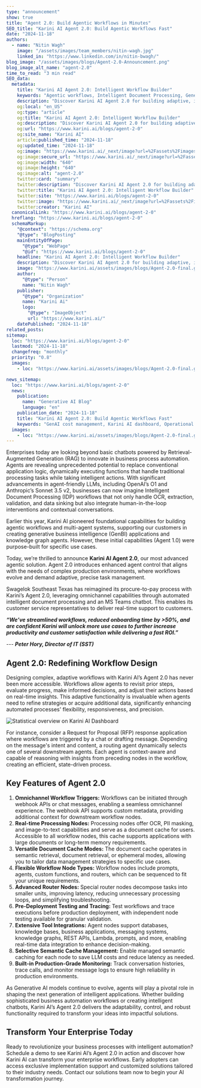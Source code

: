 ```yaml
---
type: "announcement"
show: true
title: "Agent 2.0: Build Agentic Workflows in Minutes"
SEO_title: "Karini AI Agent 2.0: Build Agentic Workflows Fast"
date: "2024-11-18"
authors:
  - name: "Nitin Wagh"
    image: "/assets/images/team_members/nitin-wagh.jpg"
    linked_in: "https://www.linkedin.com/in/nitin-bwagh/"
blog_image: "/assets/images/blogs/Agent-2.0-Announcement.png"
blog_image_alt_name: "agent-2.0"
time_to_read: "3 min read"
SEO_data:
  metadata:
    title: "Karini AI Agent 2.0: Intelligent Workflow Builder"
    keywords: "Agentic workflows, Intelligent Document Processing, Generative AI, Business process automation, Karini AI Agent 2.0"
    description: "Discover Karini AI Agent 2.0 for building adaptive, intelligent workflows. Streamline processes, reduce onboarding time, and increase productivity with advanced AI agents."
    og:local: "en_US"
    og:type: "article"
    og:title: "Karini AI Agent 2.0: Intelligent Workflow Builder"
    og:description: "Discover Karini AI Agent 2.0 for building adaptive, intelligent workflows. Streamline processes, reduce onboarding time, and increase productivity with advanced AI agents."
    og:url: "https://www.karini.ai/blogs/agent-2-0"
    og:site_name: "Karini AI"
    article:published_time: "2024-11-18"
    og:updated_time: "2024-11-18"
    og:image: "https://www.karini.ai/_next/image?url=%2Fassets%2Fimages%2Fblogs%2FGenAI_Visibility_with_Karini_AI.png&w=640&q=75"
    og:image:secure_url: "https://www.karini.ai/_next/image?url=%2Fassets%2Fimages%2Fblogs%2FGenAI_Visibility_with_Karini_AI.png&w=640&q=75"
    og:image:width: "640"
    og:image:height: "640"
    og:image:alt: "agent-2.0"
    twitter:card: "summary"
    twitter:description: "Discover Karini AI Agent 2.0 for building adaptive, intelligent workflows. Streamline processes, reduce onboarding time, and increase productivity with advanced AI agents."
    twitter:title: "Karini AI Agent 2.0: Intelligent Workflow Builder"
    twitter:site: "https://www.karini.ai/blogs/agent-2-0"
    twitter:image: "https://www.karini.ai/_next/image?url=%2Fassets%2Fimages%2Fblogs%2FGenAI_Visibility_with_Karini_AI.png&w=640&q=75"
    twitter:creator: "Karini AI"
  canonicalLink: "https://www.karini.ai/blogs/agent-2-0"
  hreflang: "https://www.karini.ai/blogs/agent-2-0"
  schemaMarkup:
    "@context": "https://schema.org"
    "@type": "BlogPosting"
    mainEntityOfPage:
      "@type": "WebPage"
      "@id": "https://www.karini.ai/blogs/agent-2-0"
    headline: "Karini AI Agent 2.0: Intelligent Workflow Builder"
    description: "Discover Karini AI Agent 2.0 for building adaptive, intelligent workflows. Streamline processes, reduce onboarding time, and increase productivity with advanced AI agents."
    image: "https://www.karini.ai/assets/images/blogs/Agent-2.0-final.gif"
    author:
      "@type": "Person"
      name: "Nitin Wagh"
    publisher:
      "@type": "Organization"
      name: "Karini Ai"
      logo:
        "@type": "ImageObject"
        url: "https://www.karini.ai/"
    datePublished: "2024-11-18"
related_posts:
sitemap:
  loc: "https://www.karini.ai/blogs/agent-2-0"
  lastmod: "2024-11-18"
  changefreq: "monthly"
  priority: "0.8"
  images:
    - loc: "https://www.karini.ai/assets/images/blogs/Agent-2.0-final.gif"

news_sitemap:
  loc: "https://www.karini.ai/blogs/agent-2-0"
  news:
    publication:
      name: "Generative AI Blog"
      language: "en"
    publication_date: "2024-11-18"
    title: "Karini AI Agent 2.0: Build Agentic Workflows Fast"
    keywords: "GenAI cost management, Karini AI dashboard, Operational transparency, LLM budget control, AI resource monitoring"
  images:
    - loc: "https://www.karini.ai/assets/images/blogs/Agent-2.0-final.gif"
---
```


Enterprises today are looking beyond basic chatbots powered by Retrieval-Augmented Generation (RAG) to innovate in business process automation. Agents are revealing unprecedented potential to replace conventional application logic, dynamically executing functions that handle traditional processing tasks while taking intelligent actions. With significant advancements in agent-friendly LLMs, including OpenAI’s O1 and Anthropic’s Sonnet 3.5 v2, businesses can now imagine Intelligent Document Processing (IDP) workflows that not only handle OCR, extraction, validation, and data sinking but also integrate human-in-the-loop interventions and contextual conversations.

Earlier this year, Karini AI pioneered foundational capabilities for building agentic workflows and multi-agent systems, supporting our customers in creating generative business intelligence (GenBI) applications and knowledge graph agents. However, these initial capabilities (Agent 1.0) were purpose-built for specific use cases.

Today, we’re thrilled to announce **Karini AI Agent 2.0**, our most advanced agentic solution. Agent 2.0 introduces enhanced agent control that aligns with the needs of complex production environments, where workflows evolve and demand adaptive, precise task management.

Swagelok Southeast Texas has reimagined its procure-to-pay process with Karini’s Agent 2.0, leveraging omnichannel capabilities through automated intelligent document processing and an MS Teams chatbot. This enables its customer service representatives to deliver real-time support to customers.

_**“We’ve streamlined workflows, reduced onboarding time by >50%, and are confident Karini will unlock more use cases to further increase productivity and customer satisfaction while delivering a fast ROI.”**_

--- _**Peter Hory, Director of IT (SST)**_

## Agent 2.0: Redefining Workflow Design

Designing complex, adaptive workflows with Karini AI’s Agent 2.0 has never been more accessible. Workflows allow agents to revisit prior steps, evaluate progress, make informed decisions, and adjust their actions based on real-time insights. This adaptive functionality is invaluable when agents need to refine strategies or acquire additional data, significantly enhancing automated processes' flexibility, responsiveness, and precision.

![Statistical overview on Karini AI Dashboard](/assets/images/blogs/Agent-2.0-final.gif)

For instance, consider a Request for Proposal (RFP) response application where workflows are triggered by a chat or drafting message. Depending on the message's intent and content, a routing agent dynamically selects one of several downstream agents. Each agent is context-aware and capable of reasoning with insights from preceding nodes in the workflow, creating an efficient, state-driven process.

## Key Features of Agent 2.0

1. **Omnichannel Workflow Triggers:** Workflows can be initiated through webhook APIs or chat messages, enabling a seamless omnichannel experience. The webhook API supports custom metadata, providing additional context for downstream workflow nodes.
2. **Real-time Processing Nodes:** Processing nodes offer OCR, PII masking, and image-to-text capabilities and serve as a document cache for users. Accessible to all workflow nodes, this cache supports applications with large documents or long-term memory requirements.
3. **Versatile Document Cache Modes:** The document cache operates in semantic retrieval, document retrieval, or ephemeral modes, allowing you to tailor data management strategies to specific use cases.
4. **Flexible Workflow Node Types:** Workflow nodes include prompts, agents, custom functions, and routers, which can be sequenced to fit your unique requirements.
5. **Advanced Router Nodes:** Special router nodes decompose tasks into smaller units, improving latency, reducing unnecessary processing loops, and simplifying troubleshooting.
6. **Pre-Deployment Testing and Tracing:** Test workflows and trace executions before production deployment, with independent node testing available for granular validation.
7. **Extensive Tool Integrations:** Agent nodes support databases, knowledge bases, business applications, messaging systems, knowledge graphs, REST APIs, Lambda, prompts, and more, enabling real-time data integration to enhance decision-making.
8. **Selective Semantic Cache Management:** Enable managed semantic caching for each node to save LLM costs and reduce latency as needed.
9. **Built-in Production-Grade Monitoring:** Track conversation histories, trace calls, and monitor message logs to ensure high reliability in production environments.

As Generative AI models continue to evolve, agents will play a pivotal role in shaping the next generation of intelligent applications. Whether building sophisticated business automation workflows or creating intelligent chatbots, Karini AI’s Agent 2.0 delivers the adaptability, control, and robust functionality required to transform your ideas into impactful solutions.

## Transform Your Enterprise Today

Ready to revolutionize your business processes with intelligent automation? Schedule a demo to see Karini AI’s Agent 2.0 in action and discover how Karini AI can transform your enterprise workflows. Early adopters can access exclusive implementation support and customized solutions tailored to their industry needs. Contact our solutions team now to begin your AI transformation journey.
